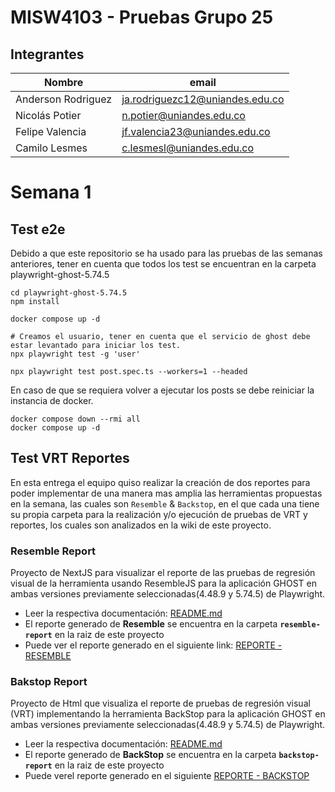 ﻿# MISW4103 - Pruebas Grupo 25

## Integrantes

| Nombre             | email                           |
|--------------------|---------------------------------|
| Anderson Rodriguez | ja.rodriguezc12@uniandes.edu.co |
| Nicolás Potier     | n.potier@uniandes.edu.co        |
| Felipe Valencia    | jf.valencia23@uniandes.edu.co   |
| Camilo Lesmes      | c.lesmesl@uniandes.edu.co       |


# Semana 1

## Test e2e
Debido a que este repositorio se ha usado para las pruebas de las semanas anteriores, tener en cuenta que todos los test se encuentran en la carpeta playwright-ghost-5.74.5
``` shell
cd playwright-ghost-5.74.5
npm install

docker compose up -d

# Creamos el usuario, tener en cuenta que el servicio de ghost debe estar levantado para iniciar los test.
npx playwright test -g 'user'

npx playwright test post.spec.ts --workers=1 --headed
```

En caso de que se requiera volver a ejecutar los posts se debe reiniciar la instancia de docker.
``` shell
docker compose down --rmi all
docker compose up -d
```

## Test VRT Reportes

En esta entrega el equipo quiso realizar la creación de dos reportes para poder implementar de una manera mas amplia las herramientas propuestas en la semana, las cuales son  `Resemble` & `Backstop`, en el que cada una tiene su propia carpeta para la realización y/o ejecución de pruebas de VRT y reportes, los cuales son analizados en la wiki de este proyecto.

### Resemble Report

Proyecto de NextJS para visualizar el reporte de las pruebas de regresión visual de la herramienta usando ResembleJS para la aplicación GHOST en ambas versiones previamente seleccionadas(4.48.9 y 5.74.5) de Playwright.

* Leer la respectiva documentación: [README.md](resemble-report/README.md)
* El reporte generado de **Resemble** se encuentra en la carpeta **`resemble-report`**  en la raiz de este proyecto
* Puede ver el reporte generado en el siguiente link: [REPORTE - RESEMBLE](https://misw-4103-ghost-e25.vercel.app/)

### Bakstop Report

Proyecto de Html que visualiza el reporte de pruebas de regresión visual (VRT) implementando la herramienta BackStop para la aplicación GHOST en ambas versiones previamente seleccionadas(4.48.9 y 5.74.5) de Playwright.

* Leer la respectiva documentación: [README.md](backstop-report/README.md)
* El reporte generado de **BackStop** se encuentra en la carpeta **`backstop-report`**  en la raiz de este proyecto
* Puede verel reporte generado en el siguiente [REPORTE - BACKSTOP](https://misw-4103-ghost-e25-delta.vercel.app/)

